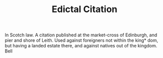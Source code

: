 ---
title: Edictal Citation
letter: E
permalink: "/definitions/bld-edictal-citation.html"
body: In Scotch law. A citation published at the market-cross of Edinburgh, and pier
  and shore of Leith. Used against foreigners not within the king* dom, but having
  a landed estate there, and against natives out of the kingdom. Bell
published_at: '2018-07-07'
source: Black's Law Dictionary 2nd Ed (1910)
layout: post
---